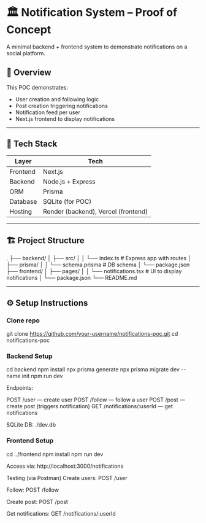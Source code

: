 # 🏛️ Notification System – Proof of Concept

A minimal backend + frontend system to demonstrate notifications on a social platform.

## 🚀 Overview

This POC demonstrates:
- User creation and following logic
- Post creation triggering notifications
- Notification feed per user
- Next.js frontend to display notifications

---

## 🧰 Tech Stack

| Layer      | Tech          |
|------------|---------------|
| Frontend   | Next.js       |
| Backend    | Node.js + Express |
| ORM        | Prisma        |
| Database   | SQLite (for POC) |
| Hosting    | Render (backend), Vercel (frontend) |

---

## 🏗️ Project Structure

.
├── backend/
│ ├── src/
│ │ └── index.ts # Express app with routes
│ ├── prisma/
│ │ └── schema.prisma # DB schema
│ └── package.json
├── frontend/
│ ├── pages/
│ │ └── notifications.tsx # UI to display notifications
│ └── package.json
└── README.md

---

## ⚙️ Setup Instructions

### Clone repo
git clone https://github.com/your-username/notifications-poc.git
cd notifications-poc

### Backend Setup
cd backend
npm install
npx prisma generate
npx prisma migrate dev --name init
npm run dev

Endpoints:

POST /user — create user
POST /follow — follow a user
POST /post — create post (triggers notification)
GET /notifications/:userId — get notifications

SQLite DB: ./dev.db

### Frontend Setup
cd ../frontend
npm install
npm run dev

Access via: http://localhost:3000/notifications

Testing (via Postman)
Create users: POST /user

Follow: POST /follow

Create post: POST /post

Get notifications: GET /notifications/:userId
